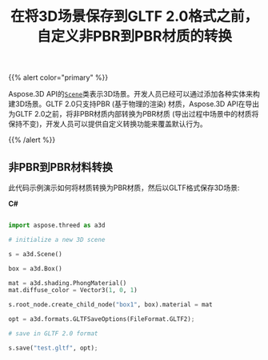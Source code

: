 ﻿---
title: 在将3D场景保存到GLTF 2.0格式之前，自定义非PBR到PBR材质的转换
type: docs
weight: 70
url: /zh/python-net/customize-non-pbr-to-pbr-materials-conversion-before-saving-3d-scenes-to-gltf-2-0-format/
description: Aspose.3D API的场景类表示3D场景。开发人员已经可以通过添加各种实体来构建3D场景。GLTF 2.0仅支持PBR (基于物理的渲染) 材料，Aspose.3D API在内部将非PBR材料转换为PBR材料，然后再导出为GLTF 2.0。
---
{{% alert color="primary" %}} 

Aspose.3D API的[`Scene`](https://reference.aspose.com/3d/net/aspose.threed/scene)类表示3D场景。开发人员已经可以通过添加各种实体来构建3D场景。GLTF 2.0只支持PBR (基于物理的渲染) 材质，Aspose.3D API在导出为GLTF 2.0之前，将非PBR材质内部转换为PBR材质 (导出过程中场景中的材质将保持不变)，开发人员可以提供自定义转换功能来覆盖默认行为。

{{% /alert %}} 
## **非PBR到PBR材料转换**
此代码示例演示如何将材质转换为PBR材质，然后以GLTF格式保存3D场景:

**C#**

```py

import aspose.threed as a3d

# initialize a new 3D scene

s = a3d.Scene()

box = a3d.Box()

mat = a3d.shading.PhongMaterial()
mat.diffuse_color = Vector3(1, 0, 1)

s.root_node.create_child_node("box1", box).material = mat

opt = a3d.formats.GLTFSaveOptions(FileFormat.GLTF2);

# save in GLTF 2.0 format

s.save("test.gltf", opt);

```
